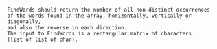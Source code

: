 
    FindWords should return the number of all non-distinct occurrences 
    of the words found in the array, horizontally, vertically or diagonally, 
    and also the reverse in each direction. 
    The input to FindWords is a rectangular matrix of characters 
    (list of list of char).
    
